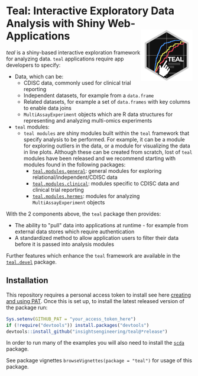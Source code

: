 # Teal: Interactive Exploratory Data Analysis with Shiny Web-Applications <a href='https://github.com/insightsengineering/teal'><img src="man/figures/teal.png" align="right" height="139" style="max-width: 100%;"/></a  >

*teal* is a shiny-based interactive exploration framework for analyzing data. `teal` applications require app developers to specify:

<!-- markdownlint-disable MD007 MD030 -->
-   Data, which can be:
    -    CDISC data, commonly used for clinical trial reporting
    -    Independent datasets, for example from a `data.frame`
    -    Related datasets, for example a set of `data.frames` with key columns to enable data joins
    -    `MultiAssayExperiment` objects which are R data structures for representing and analyzing multi-omics experiments
-   `teal` modules:
    -   `teal modules` are shiny modules built within the `teal` framework that specify analysis to be performed. For example, it can be a module for exploring outliers in the data, or a module for visualizing the data in line plots. Although these can be created from scratch, lost of `teal` modules have been released and we recommend starting with modules found in the following packages:
        -   [`teal.modules.general`](https://github.com/insightsengineering/teal.modules.general): general modules for exploring relational/independent/CDISC data
        -   [`teal.modules.clinical`](https://github.com/insightsengineering/teal.modules.clinical): modules specific to CDISC data and clinical trial reporting
        -   [`teal.modules.hermes`](https://github.com/insightsengineering/teal.modules.hermes): modules for analyzing `MultiAssayExperiment` objects

<!-- markdownlint-enable MD007 MD030 -->
With the 2 components above, the `teal` package then provides:

- The ability to "pull" data into applications at runtime - for example from external data stores which require authentication
- A standardized method to allow application users to filter their data before it is passed into analysis modules

Further features which enhance the `teal` framework are available in the [`teal.devel`](https://github.com/insightsengineering/teal.devel) package.

## Installation

This repository requires a personal access token to install see here [creating and using PAT](https://docs.github.com/en/github/authenticating-to-github/keeping-your-account-and-data-secure/creating-a-personal-access-token). Once this is set up, to install the latest released version of the package run:

```r
Sys.setenv(GITHUB_PAT = "your_access_token_here")
if (!require("devtools")) install.packages("devtools")
devtools::install_github("insightsengineering/teal@*release")
```

In order to run many of the examples you will also need to install the [`scda`](https://github.com/insightsengineering/scda) package.

See package vignettes `browseVignettes(package = "teal")` for usage of this package.
